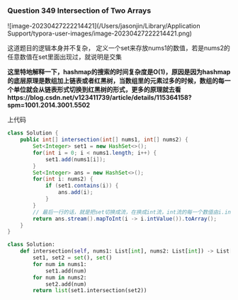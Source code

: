 ### Question 349 Intersection of Two Arrays

![image-20230427222214421](/Users/jasonjin/Library/Application Support/typora-user-images/image-20230427222214421.png)

这道题目的逻辑本身并不复杂， 定义一个set来存放nums1的数值，若是nums2的任意数值在set里面出现过，就说明是交集

**这里特地解释一下，hashmap的搜索的时间复杂度是O(1)，原因是因为hashmap的底层原理是数组加上链表或者红黑树，当数组里的元素过多的时候，数组的每一个单位就会从链表形式切换到红黑树的形式，更多的原理就去看https://blog.csdn.net/v123411739/article/details/115364158?spm=1001.2014.3001.5502**

上代码

```java
class Solution {
    public int[] intersection(int[] nums1, int[] nums2) {
        Set<Integer> set1 = new HashSet<>();
        for(int i = 0; i < nums1.length; i++) {
            set1.add(nums1[i]);
        }
        Set<Integer> ans = new HashSet<>();
        for(int i: nums2) {
            if (set1.contains(i)) {
                ans.add(i);
            }
        }
        // 最后一行的话，就是把set切换成流，在换成int流，int流的每一个数值由i.intValue()组成再换成数组
        return ans.stream().mapToInt(i -> i.intValue()).toArray();
    }
}
```

```python
class Solution:
    def intersection(self, nums1: List[int], nums2: List[int]) -> List[int]:
        set1, set2 = set(), set()
        for num in nums1:
            set1.add(num)
        for num in nums2:
            set2.add(num)
        return list(set1.intersection(set2))
```


